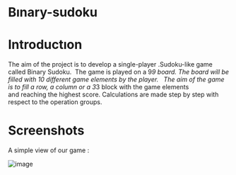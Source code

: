 # Bınary-sudoku
# Introductıon
The aim of the project is to develop a single-player .Sudoku-like game called Binary Sudoku. 
The game is played on a 9*9 board. The board will be filled with 10 different game elements by the player.   
The aim of the game is to fill a row, a column or a 3*3 block with the game elements and reaching the highest score.
Calculations are made step by step with respect to the operation groups.

#	Screenshots
A simple view of our game :

![image](https://user-images.githubusercontent.com/74301873/217527956-6ffbf284-ad30-4950-8e72-ef59ffafc947.png)

